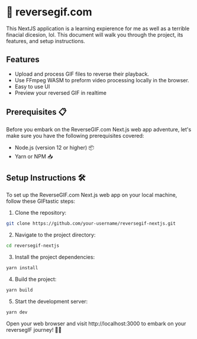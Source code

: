 # 🔄 reversegif.com

This NextJS application is a learning expierence for me as well as a terrible finacial dicesion, lol. This document will walk you through the project, its features, and setup instructions. 

## Features
* Upload and process GIF files to reverse their playback.
* Use FFmpeg WASM to preform video processing locally in the browser.
* Easy to use UI
* Preview your reversed GIF in realtime

## Prerequisites 📋

Before you embark on the ReverseGIF.com Next.js web app adventure, let's make sure you have the following prerequisites covered:
* Node.js (version 12 or higher) 📦
* Yarn or NPM 📥

## Setup Instructions 🛠️

To set up the ReverseGIF.com Next.js web app on your local machine, follow these GIFtastic steps:
1. Clone the repository:

```bash
git clone https://github.com/your-username/reversegif-nextjs.git
```

2. Navigate to the project directory:

```bash
cd reversegif-nextjs
```

3. Install the project dependencies:

```bash
yarn install
```

4. Build the project:
```bash
yarn build
```
5. Start the development server:
```bash
yarn dev
```

Open your web browser and visit http://localhost:3000 to embark on your reversegIF journey! 🚀🌐